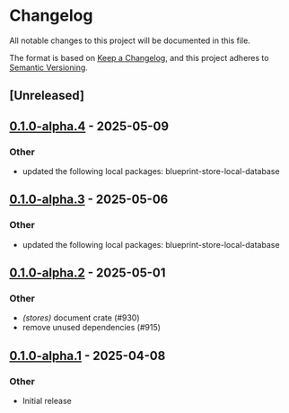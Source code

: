 # Changelog

All notable changes to this project will be documented in this file.

The format is based on [Keep a Changelog](https://keepachangelog.com/en/1.0.0/),
and this project adheres to [Semantic Versioning](https://semver.org/spec/v2.0.0.html).

## [Unreleased]

## [0.1.0-alpha.4](https://github.com/tangle-network/blueprint/compare/blueprint-stores-v0.1.0-alpha.3...blueprint-stores-v0.1.0-alpha.4) - 2025-05-09

### Other

- updated the following local packages: blueprint-store-local-database

## [0.1.0-alpha.3](https://github.com/tangle-network/blueprint/compare/blueprint-stores-v0.1.0-alpha.2...blueprint-stores-v0.1.0-alpha.3) - 2025-05-06

### Other

- updated the following local packages: blueprint-store-local-database

## [0.1.0-alpha.2](https://github.com/tangle-network/blueprint/compare/blueprint-stores-v0.1.0-alpha.1...blueprint-stores-v0.1.0-alpha.2) - 2025-05-01

### Other

- *(stores)* document crate (#930)
- remove unused dependencies (#915)

## [0.1.0-alpha.1](https://github.com/tangle-network/blueprint/releases/tag/blueprint-stores-v0.1.0-alpha.1) - 2025-04-08

### Other

- Initial release
